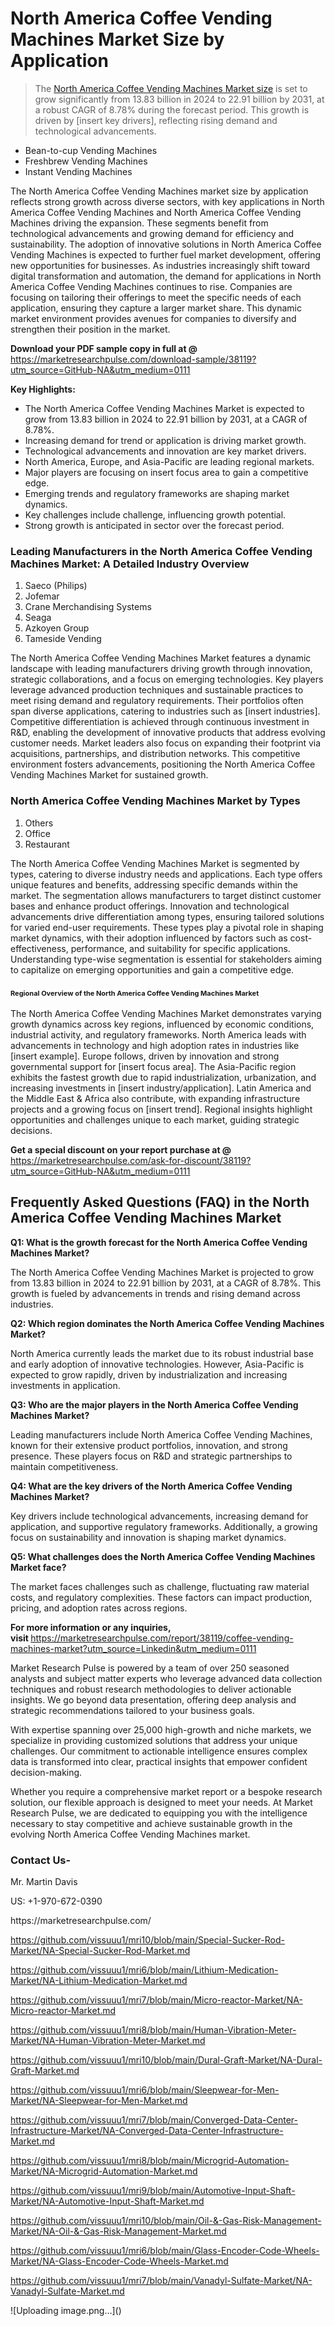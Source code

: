 <h1>North America Coffee Vending Machines Market&nbsp;Size by Application</h1><blockquote><p>The <a href="https://marketresearchpulse.com/download-sample/38119?utm_source=GitHub-NA&amp;utm_medium=0111">North America Coffee Vending Machines Market size</a> is set to grow significantly from 13.83 billion in 2024 to 22.91 billion by 2031, at a robust CAGR of 8.78% during the forecast period. This growth is driven by [insert key drivers], reflecting rising demand and technological advancements.</p></blockquote><ul><li>Bean-to-cup Vending Machines <li> Freshbrew Vending Machines <li> Instant Vending Machines</li></ul><p>The North America Coffee Vending Machines market size by application reflects strong growth across diverse sectors, with key applications in North America Coffee Vending Machines and North America Coffee Vending Machines driving the expansion. These segments benefit from technological advancements and growing demand for efficiency and sustainability. The adoption of innovative solutions in North America Coffee Vending Machines is expected to further fuel market development, offering new opportunities for businesses. As industries increasingly shift toward digital transformation and automation, the demand for applications in North America Coffee Vending Machines continues to rise. Companies are focusing on tailoring their offerings to meet the specific needs of each application, ensuring they capture a larger market share. This dynamic market environment provides avenues for companies to diversify and strengthen their position in the market.</p><p><strong>Download your PDF sample copy in full at @ </strong><a href="https://marketresearchpulse.com/download-sample/38119?utm_source=GitHub-NA&amp;utm_medium=0111">https://marketresearchpulse.com/download-sample/38119?utm_source=GitHub-NA&amp;utm_medium=0111</a></p><p><strong>Key Highlights: </strong></p><ul><li>The North America Coffee Vending Machines Market is expected to grow from 13.83 billion in 2024 to 22.91 billion by 2031, at a CAGR of 8.78%.</li><li>Increasing demand for trend or application is driving market growth.</li><li>Technological advancements and innovation are key market drivers.</li><li>North America, Europe, and Asia-Pacific are leading regional markets.</li><li>Major players are focusing on insert focus area to gain a competitive edge.</li><li>Emerging trends and regulatory frameworks are shaping market dynamics.</li><li>Key challenges include challenge, influencing growth potential.</li><li>Strong growth is anticipated in sector over the forecast period.</li></ul><h3>Leading Manufacturers in the North America Coffee Vending Machines Market: A Detailed Industry Overview</h3><ol><li>Saeco (Philips)</li><li>Jofemar</li><li>Crane Merchandising Systems</li><li>Seaga</li><li>Azkoyen Group</li><li>Tameside Vending</li></ol><div class="flex max-w-full flex-col flex-grow"><div class="min-h-8 text-message flex w-full flex-col items-end gap-2 whitespace-normal break-words [.text-message+&amp;]:mt-5" dir="auto" data-message-author-role="assistant" data-message-id="fd8432e4-4910-450d-b182-61b7bfb0a01f" data-message-model-slug="gpt-4o"><div class="flex w-full flex-col gap-1 empty:hidden first:pt-[3px]"><div class="markdown prose w-full break-words dark:prose-invert light"><p>The North America Coffee Vending Machines Market features a dynamic landscape with leading manufacturers driving growth through innovation, strategic collaborations, and a focus on emerging technologies. Key players leverage advanced production techniques and sustainable practices to meet rising demand and regulatory requirements. Their portfolios often span diverse applications, catering to industries such as [insert industries]. Competitive differentiation is achieved through continuous investment in R&amp;D, enabling the development of innovative products that address evolving customer needs. Market leaders also focus on expanding their footprint via acquisitions, partnerships, and distribution networks. This competitive environment fosters advancements, positioning the North America Coffee Vending Machines Market for sustained growth.</p></div></div></div></div><h3>North America Coffee Vending Machines Market by Types</h3><ol><li>Others <li> Office <li> Restaurant</li></ol><div class="flex max-w-full flex-col flex-grow"><div class="min-h-8 text-message flex w-full flex-col items-end gap-2 whitespace-normal break-words [.text-message+&amp;]:mt-5" dir="auto" data-message-author-role="assistant" data-message-id="084470be-0bb7-4664-bddf-5156b4f41249" data-message-model-slug="gpt-4o-mini"><div class="flex w-full flex-col gap-1 empty:hidden first:pt-[3px]"><div class="markdown prose w-full break-words dark:prose-invert light"><p>The North America Coffee Vending Machines Market is segmented by types, catering to diverse industry needs and applications. Each type offers unique features and benefits, addressing specific demands within the market. The segmentation allows manufacturers to target distinct customer bases and enhance product offerings. Innovation and technological advancements drive differentiation among types, ensuring tailored solutions for varied end-user requirements. These types play a pivotal role in shaping market dynamics, with their adoption influenced by factors such as cost-effectiveness, performance, and suitability for specific applications. Understanding type-wise segmentation is essential for stakeholders aiming to capitalize on emerging opportunities and gain a competitive edge.</p></div></div></div></div><h3><span style="font-size: 11px;">Regional Overview of the North America Coffee Vending Machines Market</span></h3><div class="flex max-w-full flex-col flex-grow"><div class="min-h-8 text-message flex w-full flex-col items-end gap-2 whitespace-normal break-words [.text-message+&amp;]:mt-5" dir="auto" data-message-author-role="assistant" data-message-id="e9038762-ce64-4e30-91c9-9bd413514231" data-message-model-slug="gpt-4o-mini"><div class="flex w-full flex-col gap-1 empty:hidden first:pt-[3px]"><div class="markdown prose w-full break-words dark:prose-invert light"><p>The North America Coffee Vending Machines Market demonstrates varying growth dynamics across key regions, influenced by economic conditions, industrial activity, and regulatory frameworks. North America leads with advancements in technology and high adoption rates in industries like [insert example]. Europe follows, driven by innovation and strong governmental support for [insert focus area]. The Asia-Pacific region exhibits the fastest growth due to rapid industrialization, urbanization, and increasing investments in [insert industry/application]. Latin America and the Middle East &amp; Africa also contribute, with expanding infrastructure projects and a growing focus on [insert trend]. Regional insights highlight opportunities and challenges unique to each market, guiding strategic decisions.</p></div></div></div></div><p><strong>Get a special discount on your report purchase at @ </strong><a href="https://marketresearchpulse.com/ask-for-discount/38119?utm_source=GitHub-NA&amp;utm_medium=0111">https://marketresearchpulse.com/ask-for-discount/38119?utm_source=GitHub-NA&amp;utm_medium=0111</a></p><h2>Frequently Asked Questions (FAQ) in the North America Coffee Vending Machines Market</h2><p><strong>Q1: What is the growth forecast for the North America Coffee Vending Machines Market?</strong></p><p>The North America Coffee Vending Machines Market is projected to grow from 13.83 billion in 2024 to 22.91 billion by 2031, at a CAGR of 8.78%. This growth is fueled by advancements in trends and rising demand across industries.</p><p><strong>Q2: Which region dominates the North America Coffee Vending Machines Market?</strong></p><p>North America currently leads the market due to its robust industrial base and early adoption of innovative technologies. However, Asia-Pacific is expected to grow rapidly, driven by industrialization and increasing investments in application.</p><p><strong>Q3: Who are the major players in the North America Coffee Vending Machines Market?</strong></p><p>Leading manufacturers include North America Coffee Vending Machines, known for their extensive product portfolios, innovation, and strong presence. These players focus on R&amp;D and strategic partnerships to maintain competitiveness.</p><p><strong>Q4: What are the key drivers of the North America Coffee Vending Machines Market?</strong></p><p>Key drivers include technological advancements, increasing demand for application, and supportive regulatory frameworks. Additionally, a growing focus on sustainability and innovation is shaping market dynamics.</p><p><strong>Q5: What challenges does the North America Coffee Vending Machines Market face?</strong></p><p>The market faces challenges such as challenge, fluctuating raw material costs, and regulatory complexities. These factors can impact production, pricing, and adoption rates across regions.</p><p><strong>For more information or any inquiries, visit&nbsp;</strong><a href="https://marketresearchpulse.com/report/38119/coffee-vending-machines-market?utm_source=Linkedin&utm_medium=0111">https://marketresearchpulse.com/report/38119/coffee-vending-machines-market?utm_source=Linkedin&utm_medium=0111</a></p><p>Market Research Pulse is powered by a team of over 250 seasoned analysts and subject matter experts who leverage advanced data collection techniques and robust research methodologies to deliver actionable insights. We go beyond data presentation, offering deep analysis and strategic recommendations tailored to your business goals.</p><p>With expertise spanning over 25,000 high-growth and niche markets, we specialize in providing customized solutions that address your unique challenges. Our commitment to actionable intelligence ensures complex data is transformed into clear, practical insights that empower confident decision-making.</p><p>Whether you require a comprehensive market report or a bespoke research solution, our flexible approach is designed to meet your needs. At Market Research Pulse, we are dedicated to equipping you with the intelligence necessary to stay competitive and achieve sustainable growth in the evolving North America Coffee Vending Machines market.</p><h3><strong>Contact Us-</strong></h3><p>Mr. Martin Davis</p><p>US: +1-970-672-0390</p><p>https://marketresearchpulse.com/</p><p><a href="https://github.com/vissuuu1/mri10/blob/main/Special-Sucker-Rod-Market/NA-Special-Sucker-Rod-Market.md">https://github.com/vissuuu1/mri10/blob/main/Special-Sucker-Rod-Market/NA-Special-Sucker-Rod-Market.md</a></p><p><a href="https://github.com/vissuuu1/mri6/blob/main/Lithium-Medication-Market/NA-Lithium-Medication-Market.md">https://github.com/vissuuu1/mri6/blob/main/Lithium-Medication-Market/NA-Lithium-Medication-Market.md</a></p><p><a href="https://github.com/vissuuu1/mri7/blob/main/Micro-reactor-Market/NA-Micro-reactor-Market.md">https://github.com/vissuuu1/mri7/blob/main/Micro-reactor-Market/NA-Micro-reactor-Market.md</a></p><p><a href="https://github.com/vissuuu1/mri8/blob/main/Human-Vibration-Meter-Market/NA-Human-Vibration-Meter-Market.md">https://github.com/vissuuu1/mri8/blob/main/Human-Vibration-Meter-Market/NA-Human-Vibration-Meter-Market.md</a></p><p><a href="https://github.com/vissuuu1/mri10/blob/main/Dural-Graft-Market/NA-Dural-Graft-Market.md">https://github.com/vissuuu1/mri10/blob/main/Dural-Graft-Market/NA-Dural-Graft-Market.md</a></p><p><a href="https://github.com/vissuuu1/mri6/blob/main/Sleepwear-for-Men-Market/NA-Sleepwear-for-Men-Market.md">https://github.com/vissuuu1/mri6/blob/main/Sleepwear-for-Men-Market/NA-Sleepwear-for-Men-Market.md</a></p><p><a href="https://github.com/vissuuu1/mri7/blob/main/Converged-Data-Center-Infrastructure-Market/NA-Converged-Data-Center-Infrastructure-Market.md">https://github.com/vissuuu1/mri7/blob/main/Converged-Data-Center-Infrastructure-Market/NA-Converged-Data-Center-Infrastructure-Market.md</a></p><p><a href="https://github.com/vissuuu1/mri8/blob/main/Microgrid-Automation-Market/NA-Microgrid-Automation-Market.md">https://github.com/vissuuu1/mri8/blob/main/Microgrid-Automation-Market/NA-Microgrid-Automation-Market.md</a></p><p><a href="https://github.com/vissuuu1/mri9/blob/main/Automotive-Input-Shaft-Market/NA-Automotive-Input-Shaft-Market.md">https://github.com/vissuuu1/mri9/blob/main/Automotive-Input-Shaft-Market/NA-Automotive-Input-Shaft-Market.md</a></p><p><a href="https://github.com/vissuuu1/mri10/blob/main/Oil-&-Gas-Risk-Management-Market/NA-Oil-&-Gas-Risk-Management-Market.md">https://github.com/vissuuu1/mri10/blob/main/Oil-&-Gas-Risk-Management-Market/NA-Oil-&-Gas-Risk-Management-Market.md</a></p><p><a href="https://github.com/vissuuu1/mri6/blob/main/Glass-Encoder-Code-Wheels-Market/NA-Glass-Encoder-Code-Wheels-Market.md">https://github.com/vissuuu1/mri6/blob/main/Glass-Encoder-Code-Wheels-Market/NA-Glass-Encoder-Code-Wheels-Market.md</a></p><p><a href="https://github.com/vissuuu1/mri7/blob/main/Vanadyl-Sulfate-Market/NA-Vanadyl-Sulfate-Market.md">https://github.com/vissuuu1/mri7/blob/main/Vanadyl-Sulfate-Market/NA-Vanadyl-Sulfate-Market.md</a></p>
![Uploading image.png…]()
